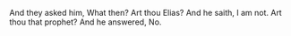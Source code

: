 And they asked him, What then? Art thou Elias? And he saith, I am not. Art thou that prophet? And he answered, No.
